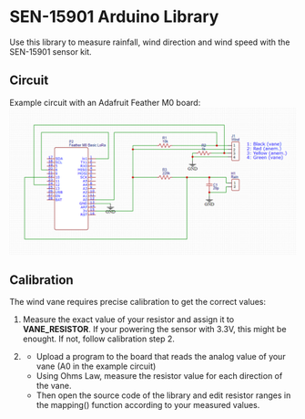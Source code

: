 # SEN-15901 Arduino Library

Use this library to measure rainfall, wind direction and wind speed with the SEN-15901 sensor kit.

## Circuit
Example circuit with an Adafruit Feather M0 board:
![alt text](documents/image.png)

## Calibration
The wind vane requires precise calibration to get the correct values:
1) Measure the exact value of your resistor and assign it to **VANE_RESISTOR**. If your powering the sensor with 3.3V, this might be enought. If not, follow calibration step 2.

2) - Upload a program to the board that reads the analog value of your vane (A0 in the example circuit)
    - Using Ohms Law, measure the resistor value for each direction of the vane. 
    - Then open the source code of the library and edit resistor ranges in the mapping() function according to your measured values.